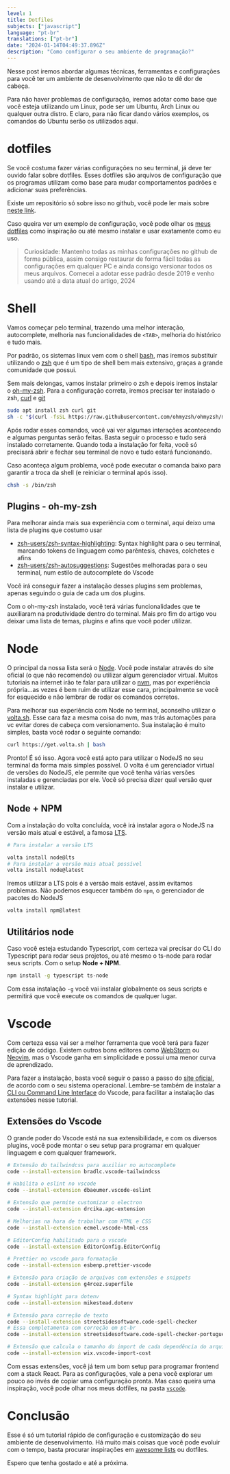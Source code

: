 ```yaml
---
level: 1
title: Dotfiles
subjects: ["javascript"]
language: "pt-br"
translations: ["pt-br"]
date: "2024-01-14T04:49:37.896Z"
description: "Como configurar o seu ambiente de programação?"
---
```

Nesse post iremos abordar algumas técnicas, ferramentas e configurações para você ter um ambiente de desenvolvimento que não te dê dor de cabeça. 

Para não haver problemas de configuração, iremos adotar como base que você esteja utilizando um Linux, pode ser um Ubuntu, Arch Linux ou qualquer outra distro. E claro, para não ficar dando vários exemplos, os comandos do Ubuntu serão os utilizados aqui.

# dotfiles

Se você costuma fazer várias configurações no seu terminal, já deve ter ouvido falar sobre dotfiles. Esses dotfiles são arquivos de configuração que os programas utilizam como base para mudar comportamentos padrões e adicionar suas preferências. 

Existe um repositório só sobre isso no github, você pode ler mais sobre [neste link](https://dotfiles.github.io/).

Caso queira ver um exemplo de configuração, você pode olhar os [meus dotfiles](https://github.com/g4rcez/dotfiles) como inspiração ou até mesmo instalar e usar exatamente como eu uso.

> Curiosidade: Mantenho todas as minhas configurações no github de forma pública, assim consigo restaurar de forma fácil todas as configurações em qualquer PC e ainda consigo versionar todos os meus arquivos. Comecei a adotar esse padrão desde 2019 e venho usando até a data atual do artigo, 2024

# Shell

Vamos começar pelo terminal, trazendo uma melhor interação, autocomplete, melhoria nas funcionalidades de `<TAB>`, melhoria do histórico e tudo mais.

Por padrão, os sistemas linux vem com o shell [bash](https://www.gnu.org/software/bash/), mas iremos substituir utilizando o [zsh](https://www.zsh.org/) que é um tipo de shell bem mais extensivo, graças a grande comunidade que possui. 

Sem mais delongas, vamos instalar primeiro o zsh e depois iremos instalar o [oh-my-zsh](https://ohmyz.sh/). Para a configuração correta, iremos precisar ter instalado o zsh, [curl](https://curl.se/) e [git](https://git-scm.com/)

```bash
sudo apt install zsh curl git
sh -c "$(curl -fsSL https://raw.githubusercontent.com/ohmyzsh/ohmyzsh/master/tools/install.sh)"
```

Após rodar esses comandos, você vai ver algumas interações acontecendo e algumas perguntas serão feitas. Basta seguir o processo e tudo será instalado corretamente. Quando toda a instalação for feita, você só precisará abrir e fechar seu terminal de novo e tudo estará funcionando.

Caso aconteça algum problema, você pode executar o comanda baixo para garantir a troca da shell (e reiniciar o terminal após isso).

```bash
chsh -s /bin/zsh
```

## Plugins - oh-my-zsh

Para melhorar ainda mais sua experiência com o terminal, aqui deixo uma lista de plugins que costumo usar

- [zsh-users/zsh-syntax-highlighting](https://github.com/zsh-users/zsh-syntax-highlighting): Syntax highlight para o seu terminal, marcando tokens de linguagem como parêntesis, chaves, colchetes e afins
- [zsh-users/zsh-autosuggestions](https://github.com/zsh-users/zsh-autosuggestions): Sugestões melhoradas para o seu terminal, num estilo de autocomplete do Vscode

Você irá conseguir fazer a instalação desses plugins sem problemas, apenas seguindo o guia de cada um dos plugins.

Com o oh-my-zsh instalado, você terá várias funcionalidades que te auxiliaram na produtividade dentro do terminal. Mais pro fim do artigo vou deixar uma lista de temas, plugins e afins que você poder utilizar. 

# Node

O principal da nossa lista será o [Node](https://nodejs.org). Você pode instalar através do site oficial (o que não recomendo) ou utilizar algum gerenciador virtual. Muitos tutoriais na internet irão te falar para utilizar o [nvm](https://github.com/nvm-sh/nvm), mas por experiência própria...as vezes é bem ruim de utilizar esse cara, principalmente se você for esquecido e não lembrar de rodar os comandos corretos.

Para melhorar sua experiência com Node no terminal, aconselho utilizar o [volta.sh](https://volta.sh/). Esse cara faz a mesma coisa do nvm, mas trás automações para vc evitar dores de cabeça com versionamento. Sua instalação é muito simples, basta você rodar o seguinte comando:

```bash
curl https://get.volta.sh | bash
```

Pronto! É só isso. Agora você está apto para utilizar o NodeJS no seu terminal da forma mais simples possível. O volta é um gerenciador virtual de versões do NodeJS, ele permite que você tenha várias versões instaladas e gerenciadas por ele. Você só precisa dizer qual versão quer instalar e utilizar.

## Node + NPM

Com a instalação do volta concluída, você irá instalar agora o NodeJS na versão mais atual e estável, a famosa [LTS](https://wiki.ubuntu.com/LTS).

```bash
# Para instalar a versão LTS

volta install node@lts
# Para instalar a versão mais atual possível
volta install node@latest
```

Iremos utilizar a LTS pois é a versão mais estável, assim evitamos problemas. Não podemos esquecer também do `npm`, o gerenciador de pacotes do NodeJS

```bash
volta install npm@latest
```

## Utilitários node

Caso você esteja estudando Typescript, com certeza vai precisar do CLI do Typescript para rodar seus projetos, ou até mesmo o ts-node para rodar seus scripts. Com o setup **Node + NPM**. 

```bash
npm install -g typescript ts-node
```

Com essa instalação `-g` você vai instalar globalmente os seus scripts e permitirá que você execute os comandos de qualquer lugar.
# Vscode

Com certeza essa vai ser a melhor ferramenta que você terá para fazer edição de código. Existem outros bons editores
como [WebStorm](https://www.jetbrains.com/webstorm) ou [Neovim](https://neovim.io/), mas o Vscode ganha em simplicidade
e possui uma menor curva de aprendizado.

Para fazer a instalação, basta você seguir o passo a passo do [site oficial](https://code.visualstudio.com/), de acordo
com o seu sistema operacional. Lembre-se também de instalar a [CLI ou Command Line Interface](https://code.visualstudio.com/docs/editor/command-line) do Vscode, para facilitar a instalação das extensões nesse tutorial.

## Extensões do Vscode

O grande poder do Vscode está na sua extensibilidade, e com os diversos plugins, você pode montar o seu setup para programar em qualquer linguagem e com qualquer framework.

```bash
# Extensão do tailwindcss para auxiliar no autocomplete
code --install-extension bradlc.vscode-tailwindcss

# Habilita o eslint no vscode
code --install-extension dbaeumer.vscode-eslint

# Extensão que permite customizar o electron
code --install-extension drcika.apc-extension

# Melhorias na hora de trabalhar com HTML e CSS
code --install-extension ecmel.vscode-html-css

# EditorConfig habilitado para o vscode
code --install-extension EditorConfig.EditorConfig

# Prettier no vscode para formatação
code --install-extension esbenp.prettier-vscode

# Extensão para criação de arquivos com extensões e snippets
code --install-extension g4rcez.superfile

# Syntax highlight para dotenv
code --install-extension mikestead.dotenv

# Extensão para correção de texto
code --install-extension streetsidesoftware.code-spell-checker
# Essa completamenta com correção em pt-br
code --install-extension streetsidesoftware.code-spell-checker-portuguese-brazilian

# Extensão que calcula o tamanho do import de cada dependência do arquiv
code --install-extension wix.vscode-import-cost
```

Com essas extensões, você já tem um bom setup para programar frontend com a stack React. Para as configurações, vale a
pena você explorar um pouco ao invés de copiar uma configuração pronta. Mas caso queira uma inspiração, você pode olhar
nos meus dotfiles, na pasta [`vscode`](https://github.com/g4rcez/dotfiles/tree/master/vscode).

# Conclusão

Esse é só um tutorial rápido de configuração e customização do seu ambiente de desenvolvimento. Há muito mais coisas que
você pode evoluir com o tempo, basta procurar inspirações em [awesome lists](https://github.com/topics/awesome) ou
dotfiles. 

Espero que tenha gostado e até a próxima. 




